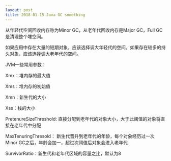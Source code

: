```yaml
---
layout: post
title: 2018-01-15-Java GC something
---
```


从年轻代空间回收内存称为Minor GC，从老年代回收内存是Major GC，Full GC 是清理整个堆空间。

如果应用中存在大量的短期对象，应该选择调大年轻代的空间。如果存在较多的持久对象，应该选择调大老年代的空间。

JVM一些常用参数：

Xmx：堆内存的最大值

Xms：堆内存的初始值

Xmn：新生代的大小

Xss：栈的大小

PretenureSizeThreshold: 直接分配到老年代的对象大小，大于此阈值的对象将直接在老年代中分配

MaxTenuringThresold： 新生代晋升到老年代的年龄，每个对象经历过一次 Minor GC之后，年龄会加一，超过次阈值后对象会进入老年代

SurvivorRatio：新生代和老年代区域的容量之比，默认为8

